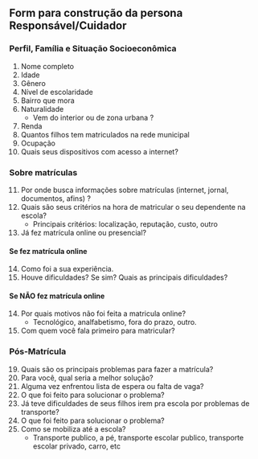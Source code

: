 ## Form para construção da persona Responsável/Cuidador

### Perfil, Família e Situação Socioeconômica

1. Nome completo
2. Idade
3. Gênero
4. Nível de escolaridade
5. Bairro que mora
6. Naturalidade
    - Vem do interior ou de zona urbana ?
7. Renda
8. Quantos filhos tem matriculados na rede municipal
9. Ocupação 
10. Quais seus dispositivos com acesso a internet?

### Sobre matrículas

11. Por onde busca informações sobre matrículas (internet, jornal, documentos, afins) ?
12. Quais são seus critérios na hora de matricular o seu dependente na escola?
    - Principais critérios: localização, reputação, custo, outro
13. Já fez matrícula online ou presencial?

#### Se fez matrícula online
14. Como foi a sua experiência.
15. Houve dificuldades? Se sim? Quais as principais dificuldades?

#### Se NÃO fez matrícula online
14. Por quais motivos não foi feita a matricula online?
    - Tecnológico, analfabetismo, fora do prazo, outro.
15. Com quem você fala primeiro para matricular?

### Pós-Matrícula

19. Quais são os principais problemas para fazer a matrícula?
20. Para você, qual seria a melhor solução?
21. Alguma vez enfrentou lista de espera ou falta de vaga?
22. O que foi feito para solucionar o problema?
23. Já teve dificuldades de seus filhos irem pra escola por problemas de transporte?
24. O que foi feito para solucionar o problema?
25. Como se mobiliza até a escola?
    - Transporte publico, a pé, transporte escolar publico, transporte escolar privado, carro, etc
